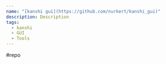 ```yaml
---
name: "[kanshi gui](https://github.com/nurkert/kanshi_gui)"
description: Description
tags:
  - kanshi
  - GUI
  - Tools
---
```

#repo